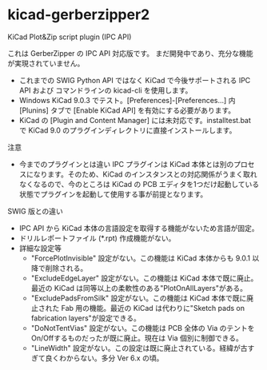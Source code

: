 # kicad-gerberzipper2
KiCad Plot&amp;Zip script plugin (IPC API)

これは GerberZipper の IPC API 対応版です。
まだ開発中であり、充分な機能が実現されていません。

* これまでの SWIG Python API ではなく KiCad で今後サポートされる IPC API および コマンドラインの kicad-cli を使用します。
* Windows KiCad 9.0.3 でテスト。[Preferences]-[Preferences...] 内 [Plunins] タブで [Enable KiCad API] を有効にする必要があります。
* KiCad の [Plugin and Content Manager] には未対応です。installtest.bat で KiCad 9.0 のプラグインディレクトリに直接インストールします。

注意
* 今までのプラグインとは違い IPC プラグインは KiCad 本体とは別のプロセスになります。そのため、KiCad のインスタンスとの対応関係がうまく取れなくなるので、今のところは KiCad の PCB エディタを1つだけ起動している状態でプラグインを起動して使用する事が前提となります。

SWIG 版との違い
* IPC API から KiCad 本体の言語設定を取得する機能がないため言語が固定。
* ドリルレポートファイル (*.rpt) 作成機能がない。
* 詳細な設定等
  - "ForcePlotInvisible" 設定がない。この機能は KiCad 本体からも 9.0.1 以降で削除される。
  - "ExcludeEdgeLayer" 設定がない。この機能は KiCad 本体で既に廃止。最近の KiCad は同等以上の柔軟性のある"PlotOnAllLayers"がある。
  - "ExcludePadsFromSilk" 設定がない。この機能は KiCad 本体で既に廃止された Fab 用の機能。最近の KiCad は代わりに"Sketch pads on fabrication layers"が設定できる。
  - "DoNotTentVias" 設定がない。この機能は PCB 全体の Via のテントをOn/Offするものだったが既に廃止。現在は Via 個別に制御できる。
  - "LineWidth" 設定がない。この設定は既に廃止されている。経緯が古すぎて良くわからない。多分 Ver 6.x の頃。
  


